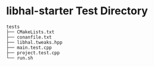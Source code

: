 # libhal-starter Test Directory

```
tests
├── CMakeLists.txt
├── conanfile.txt
├── libhal.tweaks.hpp
├── main.test.cpp
├── project.test.cpp
└── run.sh
```
